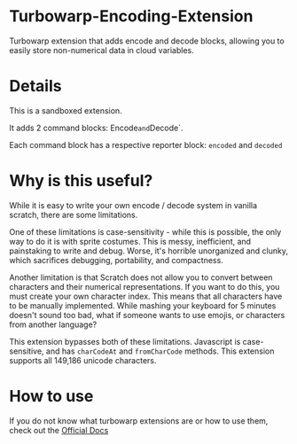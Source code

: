 # Turbowarp-Encoding-Extension
Turbowarp extension that adds encode and decode blocks, allowing you to easily store non-numerical data in cloud variables.

# Details
This is a sandboxed extension.

It adds 2 command blocks: Encode` and `Decode`.

Each command block has a respective reporter block: `encoded` and `decoded`

# Why is this useful?
While it is easy to write your own encode / decode system in vanilla scratch, there are some limitations. 

One of these limitations is case-sensitivity - while this is possible, the only way to do it is with sprite costumes. This is messy, inefficient, and painstaking to write and debug. Worse, it's horrible unorganized and clunky, which sacrifices debugging, portability, and compactness. 

Another limitation is that Scratch does not allow you to convert between characters and their numerical representations. If you want to do this, you must create your own character index. This means that all characters have to be manually implemented. While mashing your keyboard for 5 minutes doesn't sound too bad, what if someone wants to use emojis, or characters from another language?

This extension bypasses both of these limitations. Javascript is case-sensitive, and has `charCodeAt` and `fromCharCode` methods. This extension supports all 149,186 unicode characters.

# How to use
If you do not know what turbowarp extensions are or how to use them, check out the [Official Docs](https://docs.turbowarp.org/development/custom-extensions)
